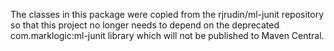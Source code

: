 The classes in this package were copied from the rjrudin/ml-junit repository so that this project no longer 
needs to depend on the deprecated com.marklogic:ml-junit library which will not be published to Maven Central.
